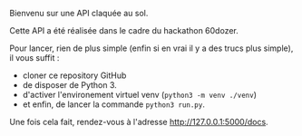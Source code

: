 Bienvenu sur une API claquée au sol.

Cette API a été réalisée dans le cadre du hackathon 60dozer.

Pour lancer, rien de plus simple (enfin si en vrai il y a des trucs plus simple), il vous suffit :
- cloner ce repository GitHub
- de disposer de Python 3.
- d'activer l'environement virtuel venv (```python3 -m venv ./venv```)
- et enfin, de lancer la commande ```python3 run.py```.

Une fois cela fait, rendez-vous à l'adresse http://127.0.0.1:5000/docs.